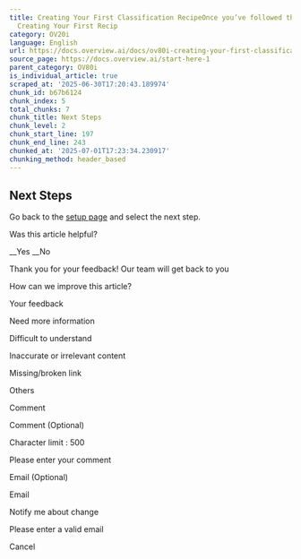 ```yaml
---
title: Creating Your First Classification RecipeOnce you’ve followed the steps in
  Creating Your First Recip
category: OV20i
language: English
url: https://docs.overview.ai/docs/ov80i-creating-your-first-classification-recipe
source_page: https://docs.overview.ai/start-here-1
parent_category: OV80i
is_individual_article: true
scraped_at: '2025-06-30T17:20:43.189974'
chunk_id: b67b6124
chunk_index: 5
total_chunks: 7
chunk_title: Next Steps
chunk_level: 2
chunk_start_line: 197
chunk_end_line: 243
chunked_at: '2025-07-01T17:23:34.230917'
chunking_method: header_based
---
```


## Next Steps

Go back to the [setup page](/docs/ov80i-recommended-setup-flow) and select the next step.




Was this article helpful?

__Yes __No

Thank you for your feedback\! Our team will get back to you

How can we improve this article?

Your feedback

Need more information

Difficult to understand

Inaccurate or irrelevant content

Missing/broken link

Others

Comment

Comment \(Optional\)

Character limit : 500

Please enter your comment

Email \(Optional\)

Email

Notify me about change  


Please enter a valid email

Cancel

